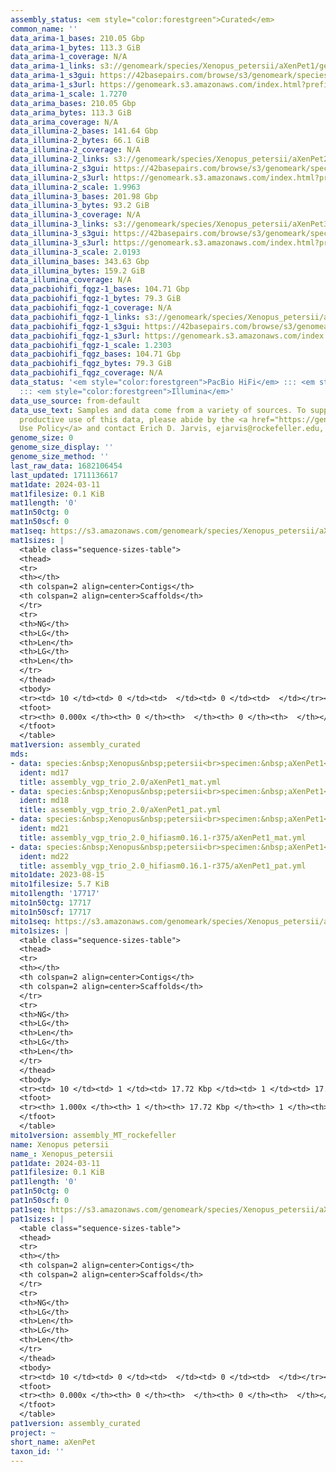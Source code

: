 ```yaml
---
assembly_status: <em style="color:forestgreen">Curated</em>
common_name: ''
data_arima-1_bases: 210.05 Gbp
data_arima-1_bytes: 113.3 GiB
data_arima-1_coverage: N/A
data_arima-1_links: s3://genomeark/species/Xenopus_petersii/aXenPet1/genomic_data/arima/<br>
data_arima-1_s3gui: https://42basepairs.com/browse/s3/genomeark/species/Xenopus_petersii/aXenPet1/genomic_data/arima/
data_arima-1_s3url: https://genomeark.s3.amazonaws.com/index.html?prefix=species/Xenopus_petersii/aXenPet1/genomic_data/arima/
data_arima-1_scale: 1.7270
data_arima_bases: 210.05 Gbp
data_arima_bytes: 113.3 GiB
data_arima_coverage: N/A
data_illumina-2_bases: 141.64 Gbp
data_illumina-2_bytes: 66.1 GiB
data_illumina-2_coverage: N/A
data_illumina-2_links: s3://genomeark/species/Xenopus_petersii/aXenPet2/genomic_data/illumina/<br>
data_illumina-2_s3gui: https://42basepairs.com/browse/s3/genomeark/species/Xenopus_petersii/aXenPet2/genomic_data/illumina/
data_illumina-2_s3url: https://genomeark.s3.amazonaws.com/index.html?prefix=species/Xenopus_petersii/aXenPet2/genomic_data/illumina/
data_illumina-2_scale: 1.9963
data_illumina-3_bases: 201.98 Gbp
data_illumina-3_bytes: 93.2 GiB
data_illumina-3_coverage: N/A
data_illumina-3_links: s3://genomeark/species/Xenopus_petersii/aXenPet3/genomic_data/illumina/<br>
data_illumina-3_s3gui: https://42basepairs.com/browse/s3/genomeark/species/Xenopus_petersii/aXenPet3/genomic_data/illumina/
data_illumina-3_s3url: https://genomeark.s3.amazonaws.com/index.html?prefix=species/Xenopus_petersii/aXenPet3/genomic_data/illumina/
data_illumina-3_scale: 2.0193
data_illumina_bases: 343.63 Gbp
data_illumina_bytes: 159.2 GiB
data_illumina_coverage: N/A
data_pacbiohifi_fqgz-1_bases: 104.71 Gbp
data_pacbiohifi_fqgz-1_bytes: 79.3 GiB
data_pacbiohifi_fqgz-1_coverage: N/A
data_pacbiohifi_fqgz-1_links: s3://genomeark/species/Xenopus_petersii/aXenPet1/genomic_data/pacbio_hifi/<br>
data_pacbiohifi_fqgz-1_s3gui: https://42basepairs.com/browse/s3/genomeark/species/Xenopus_petersii/aXenPet1/genomic_data/pacbio_hifi/
data_pacbiohifi_fqgz-1_s3url: https://genomeark.s3.amazonaws.com/index.html?prefix=species/Xenopus_petersii/aXenPet1/genomic_data/pacbio_hifi/
data_pacbiohifi_fqgz-1_scale: 1.2303
data_pacbiohifi_fqgz_bases: 104.71 Gbp
data_pacbiohifi_fqgz_bytes: 79.3 GiB
data_pacbiohifi_fqgz_coverage: N/A
data_status: '<em style="color:forestgreen">PacBio HiFi</em> ::: <em style="color:forestgreen">Arima</em>
  ::: <em style="color:forestgreen">Illumina</em>'
data_use_source: from-default
data_use_text: Samples and data come from a variety of sources. To support fair and
  productive use of this data, please abide by the <a href="https://genome10k.soe.ucsc.edu/data-use-policies/">Data
  Use Policy</a> and contact Erich D. Jarvis, ejarvis@rockefeller.edu, with any questions.
genome_size: 0
genome_size_display: ''
genome_size_method: ''
last_raw_data: 1682106454
last_updated: 1711136617
mat1date: 2024-03-11
mat1filesize: 0.1 KiB
mat1length: '0'
mat1n50ctg: 0
mat1n50scf: 0
mat1seq: https://s3.amazonaws.com/genomeark/species/Xenopus_petersii/aXenPet1/assembly_curated/aXenPet1.mat.decon.20240311.fasta.gz
mat1sizes: |
  <table class="sequence-sizes-table">
  <thead>
  <tr>
  <th></th>
  <th colspan=2 align=center>Contigs</th>
  <th colspan=2 align=center>Scaffolds</th>
  </tr>
  <tr>
  <th>NG</th>
  <th>LG</th>
  <th>Len</th>
  <th>LG</th>
  <th>Len</th>
  </tr>
  </thead>
  <tbody>
  <tr><td> 10 </td><td> 0 </td><td>  </td><td> 0 </td><td>  </td></tr><tr><td> 20 </td><td> 0 </td><td>  </td><td> 0 </td><td>  </td></tr><tr><td> 30 </td><td> 0 </td><td>  </td><td> 0 </td><td>  </td></tr><tr><td> 40 </td><td> 0 </td><td>  </td><td> 0 </td><td>  </td></tr><tr style="background-color:#cccccc;"><td> 50 </td><td> 0 </td><td style="background-color:#ff8888;">  </td><td> 0 </td><td style="background-color:#ff8888;">  </td></tr><tr><td> 60 </td><td> 0 </td><td>  </td><td> 0 </td><td>  </td></tr><tr><td> 70 </td><td> 0 </td><td>  </td><td> 0 </td><td>  </td></tr><tr><td> 80 </td><td> 0 </td><td>  </td><td> 0 </td><td>  </td></tr><tr><td> 90 </td><td> 0 </td><td>  </td><td> 0 </td><td>  </td></tr><tr><td> 100 </td><td> 0 </td><td>  </td><td> 0 </td><td>  </td></tr></tbody>
  <tfoot>
  <tr><th> 0.000x </th><th> 0 </th><th>  </th><th> 0 </th><th>  </th></tr>
  </tfoot>
  </table>
mat1version: assembly_curated
mds:
- data: species:&nbsp;Xenopus&nbsp;petersii<br>specimen:&nbsp;aXenPet1<br>projects:&nbsp;<br>&nbsp;&nbsp;-&nbsp;vgp<br>data_location:&nbsp;S3<br>release_to:&nbsp;S3<br>haplotype_to_curate:&nbsp;maternal<br>maternal:&nbsp;s3://genomeark/species/Xenopus_petersii/aXenPet1/assembly_vgp_trio_2.0/aXenPet1.trio.mat.20240123.fasta.gz<br>pretext:&nbsp;s3://genomeark/species/Xenopus_petersii/aXenPet1/assembly_vgp_trio_2.0/evaluation/hap2/pretext/aXenPet1_hap2__s2_heatmap.pretext<br>kmer_spectra_img:&nbsp;s3://genomeark/species/Xenopus_petersii/aXenPet1/assembly_vgp_trio_2.0/evaluation/merqury/aXenPet1_png/<br>mito:&nbsp;s3://genomeark/species/Xenopus_petersii/aXenPet1/assembly_MT_rockefeller/aXenPet1.MT.20230815.fasta.gz<br>pacbio_read_dir:&nbsp;s3://genomeark/species/Xenopus_petersii/aXenPet1/genomic_data/pacbio_hifi/<br>pacbio_read_type:&nbsp;hifi<br>hic_read_dir:&nbsp;s3://genomeark/species/Xenopus_petersii/aXenPet1/genomic_data/arima/<br>pipeline:<br>&nbsp;&nbsp;-&nbsp;hifiasm&nbsp;with&nbsp;trio-dual&nbsp;(0.19.3+galaxy0)<br>&nbsp;&nbsp;-&nbsp;yahs&nbsp;(1.2a.2+galaxy1)<br>assembled_by_group:&nbsp;Rockefeller<br>notes:&nbsp;This&nbsp;was&nbsp;a&nbsp;trio&nbsp;assembly&nbsp;(with&nbsp;trio-dual&nbsp;mode&nbsp;on)&nbsp;of&nbsp;aXenPet1&nbsp;using&nbsp;parental&nbsp;illumina&nbsp;data.&nbsp;This&nbsp;individual&nbsp;was&nbsp;previously&nbsp;curated&nbsp;without&nbsp;trio-dual&nbsp;mode,&nbsp;but&nbsp;the&nbsp;assembly&nbsp;was&nbsp;run&nbsp;again&nbsp;with&nbsp;trio-dual&nbsp;on&nbsp;and&nbsp;looks&nbsp;much&nbsp;better.&nbsp;Sample&nbsp;metadata&nbsp;says&nbsp;a&nbsp;female&nbsp;specimen.&nbsp;This&nbsp;individual&nbsp;did&nbsp;not&nbsp;have&nbsp;bionano&nbsp;data.&nbsp;HiC&nbsp;scaffolding&nbsp;was&nbsp;performed&nbsp;with&nbsp;yahs.&nbsp;The&nbsp;HiC&nbsp;prep&nbsp;was&nbsp;Arima&nbsp;kit&nbsp;2.&nbsp;The&nbsp;HiC&nbsp;reads&nbsp;needed&nbsp;to&nbsp;have&nbsp;5&nbsp;bp&nbsp;trimmed&nbsp;from&nbsp;the&nbsp;5'&nbsp;end&nbsp;due&nbsp;to&nbsp;adapter&nbsp;left&nbsp;over&nbsp;from&nbsp;the&nbsp;Arima&nbsp;library&nbsp;prep&nbsp;kit.&nbsp;In&nbsp;the&nbsp;intermediate&nbsp;files,&nbsp;hap1&nbsp;is&nbsp;the&nbsp;paternal&nbsp;haplotype&nbsp;and&nbsp;hap2&nbsp;is&nbsp;the&nbsp;maternal&nbsp;haplotype.&nbsp;We&nbsp;are&nbsp;submitting&nbsp;both&nbsp;haplotypes&nbsp;for&nbsp;trio&nbsp;curation,&nbsp;and&nbsp;this&nbsp;is&nbsp;the&nbsp;ticket&nbsp;for&nbsp;the&nbsp;maternal&nbsp;haplotype.
  ident: md17
  title: assembly_vgp_trio_2.0/aXenPet1_mat.yml
- data: species:&nbsp;Xenopus&nbsp;petersii<br>specimen:&nbsp;aXenPet1<br>projects:&nbsp;<br>&nbsp;&nbsp;-&nbsp;vgp<br>data_location:&nbsp;S3<br>release_to:&nbsp;S3<br>haplotype_to_curate:&nbsp;paternal<br>paternal:&nbsp;s3://genomeark/species/Xenopus_petersii/aXenPet1/assembly_vgp_trio_2.0/aXenPet1.trio.pat.20240123.fasta.gz<br>pretext:&nbsp;s3://genomeark/species/Xenopus_petersii/aXenPet1/assembly_vgp_trio_2.0/evaluation/hap1/pretext/aXenPet1_hap1__s2_heatmap.pretext<br>kmer_spectra_img:&nbsp;s3://genomeark/species/Xenopus_petersii/aXenPet1/assembly_vgp_trio_2.0/evaluation/merqury/aXenPet1_png/<br>mito:&nbsp;s3://genomeark/species/Xenopus_petersii/aXenPet1/assembly_MT_rockefeller/aXenPet1.MT.20230815.fasta.gz<br>pacbio_read_dir:&nbsp;s3://genomeark/species/Xenopus_petersii/aXenPet1/genomic_data/pacbio_hifi/<br>pacbio_read_type:&nbsp;hifi<br>hic_read_dir:&nbsp;s3://genomeark/species/Xenopus_petersii/aXenPet1/genomic_data/arima/<br>pipeline:<br>&nbsp;&nbsp;-&nbsp;hifiasm&nbsp;with&nbsp;trio-dual&nbsp;(0.19.3+galaxy0)<br>&nbsp;&nbsp;-&nbsp;yahs&nbsp;(1.2a.2+galaxy1)<br>assembled_by_group:&nbsp;Rockefeller<br>notes:&nbsp;This&nbsp;was&nbsp;a&nbsp;trio&nbsp;assembly&nbsp;(with&nbsp;trio-dual&nbsp;mode&nbsp;on)&nbsp;of&nbsp;aXenPet1&nbsp;using&nbsp;parental&nbsp;illumina&nbsp;data.&nbsp;This&nbsp;individual&nbsp;was&nbsp;previously&nbsp;curated&nbsp;without&nbsp;trio-dual&nbsp;mode,&nbsp;but&nbsp;the&nbsp;assembly&nbsp;was&nbsp;run&nbsp;again&nbsp;with&nbsp;trio-dual&nbsp;on&nbsp;and&nbsp;looks&nbsp;much&nbsp;better.&nbsp;Sample&nbsp;metadata&nbsp;says&nbsp;a&nbsp;female&nbsp;specimen.&nbsp;This&nbsp;individual&nbsp;did&nbsp;not&nbsp;have&nbsp;bionano&nbsp;data.&nbsp;HiC&nbsp;scaffolding&nbsp;was&nbsp;performed&nbsp;with&nbsp;yahs.&nbsp;The&nbsp;HiC&nbsp;prep&nbsp;was&nbsp;Arima&nbsp;kit&nbsp;2.&nbsp;The&nbsp;trio&nbsp;reads&nbsp;needed&nbsp;to&nbsp;have&nbsp;5&nbsp;bp&nbsp;trimmed&nbsp;from&nbsp;the&nbsp;5'&nbsp;end&nbsp;due&nbsp;to&nbsp;adapter&nbsp;left&nbsp;over&nbsp;from&nbsp;the&nbsp;Arima&nbsp;library&nbsp;prep&nbsp;kit.&nbsp;In&nbsp;the&nbsp;intermediate&nbsp;files,&nbsp;hap1&nbsp;is&nbsp;the&nbsp;paternal&nbsp;haplotype&nbsp;and&nbsp;hap2&nbsp;is&nbsp;the&nbsp;maternal&nbsp;haplotype.&nbsp;We&nbsp;are&nbsp;submitting&nbsp;both&nbsp;haplotypes&nbsp;for&nbsp;trio&nbsp;curation,&nbsp;and&nbsp;this&nbsp;is&nbsp;the&nbsp;ticket&nbsp;for&nbsp;the&nbsp;paternal&nbsp;haplotype.&nbsp;
  ident: md18
  title: assembly_vgp_trio_2.0/aXenPet1_pat.yml
- data: species:&nbsp;Xenopus&nbsp;petersii<br>specimen:&nbsp;aXenPet1<br>projects:&nbsp;<br>&nbsp;&nbsp;-&nbsp;vgp<br>data_location:&nbsp;S3<br>release_to:&nbsp;S3<br>maternal:&nbsp;s3://genomeark/species/Xenopus_petersii/aXenPet1/assembly_vgp_HiC_2.0/aXenPet1.trio.mat.20230815.fasta.gz<br>pretext:&nbsp;s3://genomeark/species/Xenopus_petersii/aXenPet1/assembly_vgp_HiC_2.0/evaluation/hap2/pretext/aXenPet1_hap2__s2_heatmap.pretext<br>kmer_spectra_img:&nbsp;s3://genomeark/species/Xenopus_petersii/aXenPet1/assembly_vgp_HiC_2.0/evaluation/merqury/aXenPet1_png/<br>mito:&nbsp;s3://genomeark/species/Xenopus_petersii/aXenPet1/assembly_MT_rockefeller/aXenPet1.MT.20230815.fasta.gz<br>pacbio_read_dir:&nbsp;s3://genomeark/species/Xenopus_petersii/aXenPet1/genomic_data/pacbio_hifi/<br>pacbio_read_type:&nbsp;hifi<br>hic_read_dir:&nbsp;s3://genomeark/species/Xenopus_petersii/aXenPet1/genomic_data/arima/<br>pipeline:<br>&nbsp;&nbsp;-&nbsp;hifiasm&nbsp;(0.19.3+galaxy0)<br>&nbsp;&nbsp;-&nbsp;purge_dups&nbsp;(2.2)&nbsp;for&nbsp;paternal&nbsp;haplotype<br>&nbsp;&nbsp;-&nbsp;yahs&nbsp;(1.2a.2+galaxy1)<br>assembled_by_group:&nbsp;Rockefeller<br>notes:&nbsp;This&nbsp;was&nbsp;a&nbsp;trio&nbsp;assembly&nbsp;of&nbsp;aXenPet1&nbsp;using&nbsp;parental&nbsp;illumina&nbsp;data.&nbsp;Sample&nbsp;metadata&nbsp;says&nbsp;a&nbsp;female&nbsp;specimen.&nbsp;This&nbsp;individual&nbsp;did&nbsp;not&nbsp;have&nbsp;bionano&nbsp;data.&nbsp;HiC&nbsp;scaffolding&nbsp;was&nbsp;performed&nbsp;with&nbsp;yahs.&nbsp;The&nbsp;HiC&nbsp;prep&nbsp;was&nbsp;Arima&nbsp;kit&nbsp;2.&nbsp;The&nbsp;HiC&nbsp;reads&nbsp;needed&nbsp;to&nbsp;have&nbsp;5&nbsp;bp&nbsp;trimmed&nbsp;from&nbsp;the&nbsp;5'&nbsp;end&nbsp;due&nbsp;to&nbsp;adapter&nbsp;left&nbsp;over&nbsp;from&nbsp;the&nbsp;Arima&nbsp;library&nbsp;prep&nbsp;kit.&nbsp;In&nbsp;the&nbsp;intermediate&nbsp;files,&nbsp;hap1&nbsp;is&nbsp;the&nbsp;paternal&nbsp;haplotype&nbsp;and&nbsp;hap2&nbsp;is&nbsp;the&nbsp;maternal&nbsp;haplotype.&nbsp;The&nbsp;paternal&nbsp;haplotype&nbsp;went&nbsp;through&nbsp;purge_dups&nbsp;due&nbsp;to&nbsp;presence&nbsp;of&nbsp;2-copy&nbsp;k-mers&nbsp;at&nbsp;diploid&nbsp;coverage&nbsp;in&nbsp;the&nbsp;merqury&nbsp;plots.&nbsp;The&nbsp;BUSCO&nbsp;values&nbsp;were&nbsp;troublesome,&nbsp;and&nbsp;likely&nbsp;indicate&nbsp;presence&nbsp;of&nbsp;many&nbsp;paralogs.&nbsp;We&nbsp;are&nbsp;submitting&nbsp;both&nbsp;haplotypes&nbsp;for&nbsp;trio&nbsp;curation,&nbsp;and&nbsp;this&nbsp;is&nbsp;the&nbsp;ticket&nbsp;for&nbsp;the&nbsp;maternal&nbsp;haplotype.
  ident: md21
  title: assembly_vgp_trio_2.0_hifiasm0.16.1-r375/aXenPet1_mat.yml
- data: species:&nbsp;Xenopus&nbsp;petersii<br>specimen:&nbsp;aXenPet1<br>projects:&nbsp;<br>&nbsp;&nbsp;-&nbsp;vgp<br>data_location:&nbsp;S3<br>release_to:&nbsp;S3<br>paternal:&nbsp;s3://genomeark/species/Xenopus_petersii/aXenPet1/assembly_vgp_HiC_2.0/aXenPet1.trio.pat.20230815.fasta.gz<br>pretext:&nbsp;s3://genomeark/species/Xenopus_petersii/aXenPet1/assembly_vgp_HiC_2.0/evaluation/hap1/pretext/aXenPet1_hap1__s2_heatmap.pretext<br>kmer_spectra_img:&nbsp;s3://genomeark/species/Xenopus_petersii/aXenPet1/assembly_vgp_HiC_2.0/evaluation/merqury/aXenPet1_png/<br>mito:&nbsp;s3://genomeark/species/Xenopus_petersii/aXenPet1/assembly_MT_rockefeller/aXenPet1.MT.20230815.fasta.gz<br>pacbio_read_dir:&nbsp;s3://genomeark/species/Xenopus_petersii/aXenPet1/genomic_data/pacbio_hifi/<br>pacbio_read_type:&nbsp;hifi<br>hic_read_dir:&nbsp;s3://genomeark/species/Xenopus_petersii/aXenPet1/genomic_data/arima/<br>pipeline:<br>&nbsp;&nbsp;-&nbsp;hifiasm&nbsp;(0.19.3+galaxy0)<br>&nbsp;&nbsp;-&nbsp;purge_dups&nbsp;(2.2)&nbsp;for&nbsp;paternal&nbsp;haplotype<br>&nbsp;&nbsp;-&nbsp;yahs&nbsp;(1.2a.2+galaxy1)<br>assembled_by_group:&nbsp;Rockefeller<br>notes:&nbsp;This&nbsp;was&nbsp;a&nbsp;trio&nbsp;assembly&nbsp;of&nbsp;aXenPet1&nbsp;using&nbsp;parental&nbsp;illumina&nbsp;data.&nbsp;Sample&nbsp;metadata&nbsp;says&nbsp;a&nbsp;female&nbsp;specimen.&nbsp;This&nbsp;individual&nbsp;did&nbsp;not&nbsp;have&nbsp;bionano&nbsp;data.&nbsp;HiC&nbsp;scaffolding&nbsp;was&nbsp;performed&nbsp;with&nbsp;yahs.&nbsp;The&nbsp;HiC&nbsp;prep&nbsp;was&nbsp;Arima&nbsp;kit&nbsp;2.&nbsp;The&nbsp;HiC&nbsp;reads&nbsp;needed&nbsp;to&nbsp;have&nbsp;5&nbsp;bp&nbsp;trimmed&nbsp;from&nbsp;the&nbsp;5'&nbsp;end&nbsp;due&nbsp;to&nbsp;adapter&nbsp;left&nbsp;over&nbsp;from&nbsp;the&nbsp;Arima&nbsp;library&nbsp;prep&nbsp;kit.&nbsp;In&nbsp;the&nbsp;intermediate&nbsp;files,&nbsp;hap1&nbsp;is&nbsp;the&nbsp;paternal&nbsp;haplotype&nbsp;and&nbsp;hap2&nbsp;is&nbsp;the&nbsp;maternal&nbsp;haplotype.&nbsp;The&nbsp;paternal&nbsp;haplotype&nbsp;went&nbsp;through&nbsp;purge_dups&nbsp;due&nbsp;to&nbsp;presence&nbsp;of&nbsp;2-copy&nbsp;k-mers&nbsp;at&nbsp;diploid&nbsp;coverage&nbsp;in&nbsp;the&nbsp;merqury&nbsp;plots.&nbsp;The&nbsp;BUSCO&nbsp;values&nbsp;were&nbsp;troublesome,&nbsp;and&nbsp;likely&nbsp;indicate&nbsp;presence&nbsp;of&nbsp;many&nbsp;paralogs.&nbsp;We&nbsp;are&nbsp;submitting&nbsp;both&nbsp;haplotypes&nbsp;for&nbsp;trio&nbsp;curation,&nbsp;and&nbsp;this&nbsp;is&nbsp;the&nbsp;ticket&nbsp;for&nbsp;the&nbsp;paternal&nbsp;haplotype.
  ident: md22
  title: assembly_vgp_trio_2.0_hifiasm0.16.1-r375/aXenPet1_pat.yml
mito1date: 2023-08-15
mito1filesize: 5.7 KiB
mito1length: '17717'
mito1n50ctg: 17717
mito1n50scf: 17717
mito1seq: https://s3.amazonaws.com/genomeark/species/Xenopus_petersii/aXenPet1/assembly_MT_rockefeller/aXenPet1.MT.20230815.fasta.gz
mito1sizes: |
  <table class="sequence-sizes-table">
  <thead>
  <tr>
  <th></th>
  <th colspan=2 align=center>Contigs</th>
  <th colspan=2 align=center>Scaffolds</th>
  </tr>
  <tr>
  <th>NG</th>
  <th>LG</th>
  <th>Len</th>
  <th>LG</th>
  <th>Len</th>
  </tr>
  </thead>
  <tbody>
  <tr><td> 10 </td><td> 1 </td><td> 17.72 Kbp </td><td> 1 </td><td> 17.72 Kbp </td></tr><tr><td> 20 </td><td> 1 </td><td> 17.72 Kbp </td><td> 1 </td><td> 17.72 Kbp </td></tr><tr><td> 30 </td><td> 1 </td><td> 17.72 Kbp </td><td> 1 </td><td> 17.72 Kbp </td></tr><tr><td> 40 </td><td> 1 </td><td> 17.72 Kbp </td><td> 1 </td><td> 17.72 Kbp </td></tr><tr style="background-color:#cccccc;"><td> 50 </td><td> 1 </td><td style="background-color:#ff8888;"> 17.72 Kbp </td><td> 1 </td><td style="background-color:#ff8888;"> 17.72 Kbp </td></tr><tr><td> 60 </td><td> 1 </td><td> 17.72 Kbp </td><td> 1 </td><td> 17.72 Kbp </td></tr><tr><td> 70 </td><td> 1 </td><td> 17.72 Kbp </td><td> 1 </td><td> 17.72 Kbp </td></tr><tr><td> 80 </td><td> 1 </td><td> 17.72 Kbp </td><td> 1 </td><td> 17.72 Kbp </td></tr><tr><td> 90 </td><td> 1 </td><td> 17.72 Kbp </td><td> 1 </td><td> 17.72 Kbp </td></tr><tr><td> 100 </td><td> 1 </td><td> 17.72 Kbp </td><td> 1 </td><td> 17.72 Kbp </td></tr></tbody>
  <tfoot>
  <tr><th> 1.000x </th><th> 1 </th><th> 17.72 Kbp </th><th> 1 </th><th> 17.72 Kbp </th></tr>
  </tfoot>
  </table>
mito1version: assembly_MT_rockefeller
name: Xenopus petersii
name_: Xenopus_petersii
pat1date: 2024-03-11
pat1filesize: 0.1 KiB
pat1length: '0'
pat1n50ctg: 0
pat1n50scf: 0
pat1seq: https://s3.amazonaws.com/genomeark/species/Xenopus_petersii/aXenPet1/assembly_curated/aXenPet1.pat.decon.20240311.fasta.gz
pat1sizes: |
  <table class="sequence-sizes-table">
  <thead>
  <tr>
  <th></th>
  <th colspan=2 align=center>Contigs</th>
  <th colspan=2 align=center>Scaffolds</th>
  </tr>
  <tr>
  <th>NG</th>
  <th>LG</th>
  <th>Len</th>
  <th>LG</th>
  <th>Len</th>
  </tr>
  </thead>
  <tbody>
  <tr><td> 10 </td><td> 0 </td><td>  </td><td> 0 </td><td>  </td></tr><tr><td> 20 </td><td> 0 </td><td>  </td><td> 0 </td><td>  </td></tr><tr><td> 30 </td><td> 0 </td><td>  </td><td> 0 </td><td>  </td></tr><tr><td> 40 </td><td> 0 </td><td>  </td><td> 0 </td><td>  </td></tr><tr style="background-color:#cccccc;"><td> 50 </td><td> 0 </td><td style="background-color:#ff8888;">  </td><td> 0 </td><td style="background-color:#ff8888;">  </td></tr><tr><td> 60 </td><td> 0 </td><td>  </td><td> 0 </td><td>  </td></tr><tr><td> 70 </td><td> 0 </td><td>  </td><td> 0 </td><td>  </td></tr><tr><td> 80 </td><td> 0 </td><td>  </td><td> 0 </td><td>  </td></tr><tr><td> 90 </td><td> 0 </td><td>  </td><td> 0 </td><td>  </td></tr><tr><td> 100 </td><td> 0 </td><td>  </td><td> 0 </td><td>  </td></tr></tbody>
  <tfoot>
  <tr><th> 0.000x </th><th> 0 </th><th>  </th><th> 0 </th><th>  </th></tr>
  </tfoot>
  </table>
pat1version: assembly_curated
project: ~
short_name: aXenPet
taxon_id: ''
---
```

